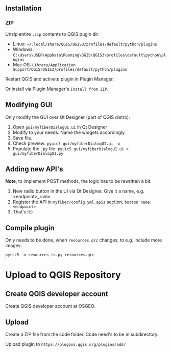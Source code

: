 ## Installation

### ZIP

Unzip entire `.zip` contents to QGIS pugin dir:

- Linux: `~/.local/share/QGIS/QGIS3/profiles/default/python/plugins`
- Windows: `C:\Users\USER\AppData\Roaming\QGIS\QGIS3\profiles\default\python\plugins`
- Mac OS: `Library/Application Support/QGIS/QGIS3/profiles/default/python/plugins`

Restart QGIS and activate plugin in Plugin Manager.

Or install via Plugin Manager's `Install from ZIP`.

## Modifying GUI

Only modify the GUI over Qt Designer (part of QGIS distro):

1. Open `gui/myfiberDialogUI.ui` in Qt Designer
2. Modify to your needs. Name the widgets accordingly.
3. Save file.
4. Check preview: `pyuic5 gui/myfiberDialogUI.ui -p`
4. Populate the `.py` file: `pyuic5 gui/myfiberDialogUI.ui > gui/myfiberDialogUI.py`

## Adding new API's

**Note**, to implement POST methods, the logic has to be rewritten a bit.

1. New radio button in the UI via Qt Designer. Give it a name, e.g. \<endpoint\>_radio
2. Register the API in `myfiber/config.yml.apis` section, `button name: <endpoint>`
3. That's it:)

## Compile plugin

Only needs to be done, when `resources.qrc` changes, to e.g. include more images.

`pyrcc5 -o resources_rc.py resources.qrc`


# Upload to QGIS Repository

## Create QGIS developer account

Create QGIS developer account at OSGEO.

## Upload

Create a ZIP file from the code folder. Code need's to be in subdirectory.

Upload plugin to `https://plugins.qgis.org/plugins/add/` 
